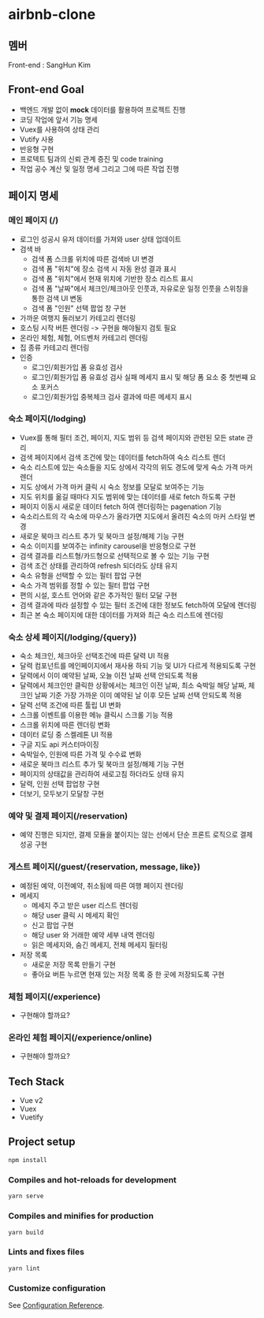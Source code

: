 # airbnb-clone

## 멤버
Front-end : SangHun Kim

## Front-end Goal
* 백엔드 개발 없이 __mock__ 데이터를 활용하여 프로젝트 진행
* 코딩 작업에 앞서 기능 명세
* Vuex를 사용하여 상태 관리
* Vutify 사용
* 반응형 구현
* 프로텍트 팀과의 신뢰 관계 증진 및 code training
* 작업 공수 계산 및 일정 명세 그리고 그에 따른 작업 진행
## 페이지 명세
### 메인 페이지 (/)
* 로그인 성공시 유저 데이터를 가져와 user 상태 업데이트
* 검색 바
  * 검색 폼 스크롤 위치에 따른 검색바 UI 변경
  * 검색 폼 "위치"에 장소 검색 시 자동 완성 결과 표시
  * 검색 폼 "위치"에서 현재 위치에 기반한 장소 리스트 표시
  * 검색 폼 "날짜"에서 체크인/체크아웃 인풋과, 자유로운 일정 인풋을 스위칭을 통한 검색 UI 변동
  * 검색 폼 "인원" 선택 팝업 창 구현
* 가까운 여행지 둘러보기 카테고리 렌더링
* 호스팅 시작 버튼 렌더링 -> 구현을 해야될지 검토 필요
* 온라인 체험, 체험, 어드벤처 카테고리 렌더링
* 집 종류 카테고리 렌더링
* 인증
  * 로그인/회원가입 폼 유효성 검사
  * 로그인/회원가입 폼 유효성 검사 실패 메세지 표시 및 해당 폼 요소 중 첫번쨰 요소 포커스
  * 로그인/회원가입 중복체크 검사 결과에 따른 메세지 표시

### 숙소 페이지(/lodging)
* Vuex를 통해 필터 조건, 페이지, 지도 범위 등 검색 페이지와 관련된 모든 state 관리
* 검색 페이지에서 검색 조건에 맞는 데이터를 fetch하여 숙소 리스트 렌더
* 숙소 리스트에 있는 숙소들을 지도 상에서 각각의 위도 경도에 맞게 숙소 가격 마커 렌더
* 지도 상에서 가격 마커 클릭 시 숙소 정보를 모달로 보여주는 기능
* 지도 위치를 옮길 때마다 지도 범위에 맞는 데이터를 새로 fetch 하도록 구현
* 페이지 이동시 새로운 데이터 fetch 하여 렌더링하는 pagenation 기능
* 숙소리스트의 각 숙소에 마우스가 올라가면 지도에서 올려진 숙소의 마커 스타일 변경
* 새로운 북마크 리스트 추가 및 북마크 설정/해제 기능 구현
* 숙소 이미지를 보여주는 infinity carousel을 반응형으로 구현
* 검색 결과를 리스트형/카드형으로 선택적으로 볼 수 있는 기능 구현
* 검색 조건 상태를 관리하여 refresh 되더라도 상태 유지
* 숙소 유형을 선택할 수 있는 필터 팝업 구현
* 숙소 가격 범위를 정할 수 있는 필터 팝업 구현
* 편의 시설, 호스트 언어와 같은 추가적인 필터 모달 구현
* 검색 결과에 따라 설정할 수 있는 필터 조건에 대한 정보도 fetch하여 모달에 렌더링
* 최근 본 숙소 페이지에 대한 데이터를 가져와 최근 숙소 리스트에 렌더링
### 숙소 상세 페이지(/lodging/{query})
* 숙소 체크인, 체크아웃 선택조건에 따른 달력 UI 적용
* 달력 컴포넌트를 메인페이지에서 재사용 하되 기능 및 UI가 다르게 적용되도록 구현
* 달력에서 이미 예약된 날짜, 오늘 이전 날짜 선택 안되도록 적용
* 달력에서 체크인만 클릭한 상황에서는 체크인 이전 날짜, 최소 숙박일 해당 날짜, 체크인 날짜 기준 가장 가까운 이미 예약된 날 이후 모든 날짜 선택 안되도록 적용
* 달력 선택 조건에 따른 툴립 UI 변화
* 스크롤 이벤트를 이용한 메뉴 클릭시 스크롤 기능 적용
* 스크롤 위치에 따른 렌더링 변화
* 데이터 로딩 중 스켈레톤 UI 적용
* 구글 지도 api 커스터마이징
* 숙박일수, 인원에 따른 가격 및 수수료 변화
* 새로운 북마크 리스트 추가 및 북마크 설정/해제 기능 구현
* 페이지의 상태값을 관리하여 새로고침 하더라도 상태 유지
* 달력, 인원 선택 팝업창 구현
* 더보기, 모두보기 모달창 구현
### 예약 및 결제 페이지(/reservation)
* 예약 진행은 되지만, 결제 모듈을 붙이지는 않는 선에서 단순 프론트 로직으로 결제 성공 구현
### 게스트 페이지(/guest/{reservation, message, like})
* 예정된 예약, 이전예약, 취소됨에 따른 여행 페이지 렌더링
* 메세지
  * 메세지 주고 받은 user 리스트 렌더링
  * 해당 user 클릭 시 메세지 확인 
  * 신고 팝업 구현
  * 해당 user 와 거래한 예약 세부 내역 렌더링
  * 읽은 메세지와, 숨긴 메세지, 전체 메세지 필터링
* 저장 목록
  * 새로운 저장 목록 만들기 구현
  * 좋아요 버튼 누르면 현재 있는 저장 목록 중 한 곳에 저장되도록 구현
### 체험 페이지(/experience)
* 구현해야 할까요?
### 온라인 체험 페이지(/experience/online)
* 구현해야 할까요?


## Tech Stack
* Vue v2
* Vuex
* Vuetify

## Project setup
```
npm install
```

### Compiles and hot-reloads for development
```
yarn serve
```

### Compiles and minifies for production
```
yarn build
```

### Lints and fixes files
```
yarn lint
```

### Customize configuration
See [Configuration Reference](https://cli.vuejs.org/config/).

